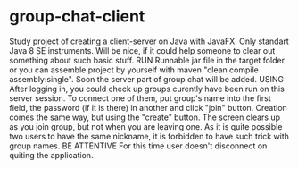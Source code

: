 # group-chat-client
Study project of creating a client-server on Java with JavaFX. Only standart Java 8 SE instruments. Will be nice, if it could help someone to clear out something about such basic stuff.
RUN
Runnable jar file in the target folder or you can assemble project by yourself with maven "clean compile assembly:single".
Soon the server part of group chat will be added.
USING
After logging in, you could check up groups curently have been run on this server session.
To connect one of them, put group's name into the first field, the password (if it is there) in another and click "join" button.
Creation comes the same way, but using the "create" button.
The screen clears up as you join group, but not when you are leaving one.
As it is quite possible two users to have the same nickname, it is forbidden to have such trick with group names.
BE ATTENTIVE
For this time user doesn't disconnect on quiting the application.

